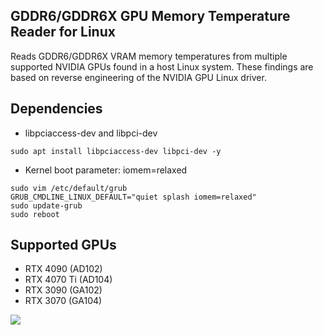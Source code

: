 ## GDDR6/GDDR6X GPU Memory Temperature Reader for Linux

Reads GDDR6/GDDR6X VRAM memory temperatures from multiple supported NVIDIA GPUs found in a host Linux system.
These findings are based on reverse engineering of the NVIDIA GPU Linux driver.

## Dependencies
- libpciaccess-dev and libpci-dev 
```
sudo apt install libpciaccess-dev libpci-dev -y
```

- Kernel boot parameter: iomem=relaxed
```
sudo vim /etc/default/grub
GRUB_CMDLINE_LINUX_DEFAULT="quiet splash iomem=relaxed"
sudo update-grub
sudo reboot
```

## Supported GPUs
- RTX 4090 (AD102)
- RTX 4070 Ti (AD104) 
- RTX 3090 (GA102)
- RTX 3070 (GA104)

![](https://github.com/olealgoritme/gddr6/blob/master/gddr6_use.gif)
